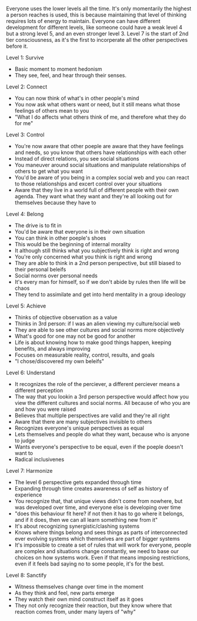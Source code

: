 Everyone uses the lower levels all the time. It's only momentarily the highest a person reaches is used, this is because maintaining that level of thinking requires lots of energy to maintain. 
Everyone can have different development for different levels, like someone could have a weak level 4 but a strong level 5, and an even stronger level 3. 
Level 7 is the start of 2nd tier consciousness, as it's the first to incorperate all the other perspectives before it.


Level 1: Survive
- Basic moment to moment hedonism
- They see, feel, and hear through their senses. 

Level 2: Connect
- You can now think of what's in other people's mind
- You now ask what others want or need, but it still means what those feelings of others mean to you
- "What I do affects what others think of me, and therefore what they do for me"

Level 3: Control
- You're now aware that other poeple are aware that they have feelings and needs, so you know that others have relationships with each other
- Instead of direct relations, you see social situations
- You maneuver around social situations and manipulate relationships of others to get what you want
- You'd be aware of you being in a complex social web and you can react to those relationships and excert control over your situations
- Aware that they live in a world full of different people with their own agenda. They want what they want and they're all looking out for themselves because they have to

Level 4: Belong
- The drive is to fit in
- You'd be aware that everyone is in their own situation
- You can think in other poeple's shoes
- This would be the beginning of internal morality
- It although still thinks what you subjectively think is right and wrong
- You're only concerned what you think is right and wrong
- They are able to think in a 2nd person perspective, but still biased to their personal beleifs 
- Social norms over personal needs 
- It's every man for himself, so if we don't abide by rules then life will be chaos
- They tend to assimilate and get into herd mentality in a group ideology

Level 5: Achieve
- Thinks of objective observation as a value 
- Thinks in 3rd person: if I was an alien viewing my culture/social web
- They are able to see other cultures and social norms more objectively
- What's good for one may not be good for another
- Life is about knowing how to make good things happen, keeping benefits, and always improving
- Focuses on measurable reality, control, results, and goals
- "I chose/discovered my own beleifs"

Level 6: Understand
- It recognizes the role of the perciever, a different perciever means a different perception
- The way that you lookin a 3rd person perspective would affect how you view the different cultures and social norms. All because of who you are and how you were raised
- Believes that multiple perspectives are valid and they're all right
- Aware that there are many subjectives invisible to others
- Recognizes everyone's unique perspectives as equal
- Lets themselves and people do what they want, because who is anyone to judge
- Wants everyone's perspective to be equal, even if the poeple doesn't want to
- Radical inclusivenes

Level 7: Harmonize
- The level 6 perspective gets expanded through time
- Expanding through time creates awareness of self as history of experience
- You recognize that, that unique views didn't come from nowhere, but was developed over time, and everyone else is developing over time 
- "does this behaviour fit here? if not then it has to go where it belongs, and if it does, then we can all learn something new from it"
- It's about recognizing synergistic/clashing systems 
- Knows where things belong and sees things as parts of interconnected ever evolving systems which themselves are part of bigger systems
- It's impossible to create a set of rules that will work for everyone, people are complex and situations change constantly, we need to base our choices on how systems work. Even if that means imposing restrictions, even if it feels bad saying no to some people, it's for the best.

Level 8: Sanctify
- Witness themselves change over time in the moment
- As they think and feel, new parts emerge 
- They watch their own mind construct itself as it goes 
- They not only recognize their reaction, but they know where that reaction comes from, under many layers of "why"
